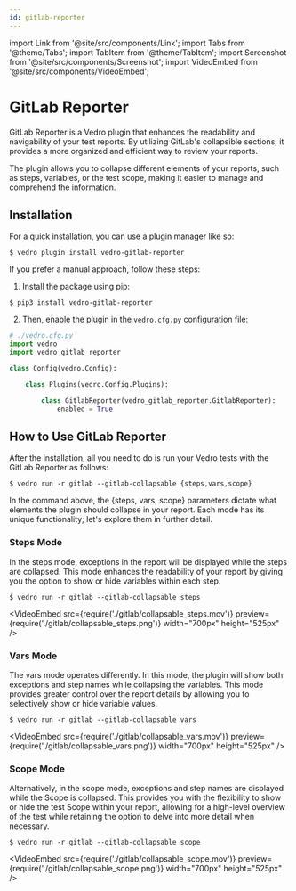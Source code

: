 ```yaml
---
id: gitlab-reporter
---
```


import Link from '@site/src/components/Link';
import Tabs from '@theme/Tabs';
import TabItem from '@theme/TabItem';
import Screenshot from '@site/src/components/Screenshot';
import VideoEmbed from '@site/src/components/VideoEmbed';

# GitLab Reporter

<Link to="https://pypi.org/project/vedro-gitlab-reporter/">GitLab Reporter</Link> is a Vedro plugin that enhances the readability and navigability of your test reports. By utilizing <Link to="https://docs.gitlab.com/ee/ci/jobs/#custom-collapsible-sections">GitLab's collapsible sections</Link>, it provides a more organized and efficient way to review your reports.

The plugin allows you to collapse different elements of your reports, such as steps, variables, or the test scope, making it easier to manage and comprehend the information.

## Installation

<Tabs>
  <TabItem value="quick" label="Quick" default>

For a quick installation, you can use a plugin manager like so:

```shell
$ vedro plugin install vedro-gitlab-reporter
```

  </TabItem>
  <TabItem value="manual" label="Manual">

If you prefer a manual approach, follow these steps:

1. Install the package using pip:

```shell
$ pip3 install vedro-gitlab-reporter
```

2. Then, enable the plugin in the `vedro.cfg.py` configuration file:

```python
# ./vedro.cfg.py
import vedro
import vedro_gitlab_reporter

class Config(vedro.Config):

    class Plugins(vedro.Config.Plugins):

        class GitlabReporter(vedro_gitlab_reporter.GitlabReporter):
            enabled = True
```

  </TabItem>
</Tabs>

## How to Use GitLab Reporter

After the installation, all you need to do is run your Vedro tests with the GitLab Reporter as follows:

```shell
$ vedro run -r gitlab --gitlab-collapsable {steps,vars,scope}
```

In the command above, the {steps, vars, scope} parameters dictate what elements the plugin should collapse in your report. Each mode has its unique functionality; let's explore them in further detail.

### Steps Mode

In the steps mode, exceptions in the report will be displayed while the steps are collapsed. This mode enhances the readability of your report by giving you the option to show or hide variables within each step.

```shell
$ vedro run -r gitlab --gitlab-collapsable steps
```

<VideoEmbed
  src={require('./gitlab/collapsable_steps.mov')}
  preview={require('./gitlab/collapsable_steps.png')}
  width="700px"
  height="525px"
/>

### Vars Mode

The vars mode operates differently. In this mode, the plugin will show both exceptions and step names while collapsing the variables. This mode provides greater control over the report details by allowing you to selectively show or hide variable values.

```shell
$ vedro run -r gitlab --gitlab-collapsable vars
```

<VideoEmbed
  src={require('./gitlab/collapsable_vars.mov')}
  preview={require('./gitlab/collapsable_vars.png')}
  width="700px"
  height="525px"
/>

### Scope Mode

Alternatively, in the scope mode, exceptions and step names are displayed while the <Link to="/docs/features/scope" target='_blank'>Scope</Link> is collapsed.  This provides you with the flexibility to show or hide the test Scope within your report, allowing for a high-level overview of the test while retaining the option to delve into more detail when necessary.

```shell
$ vedro run -r gitlab --gitlab-collapsable scope
```

<VideoEmbed
  src={require('./gitlab/collapsable_scope.mov')}
  preview={require('./gitlab/collapsable_scope.png')}
  width="700px"
  height="525px"
/>
